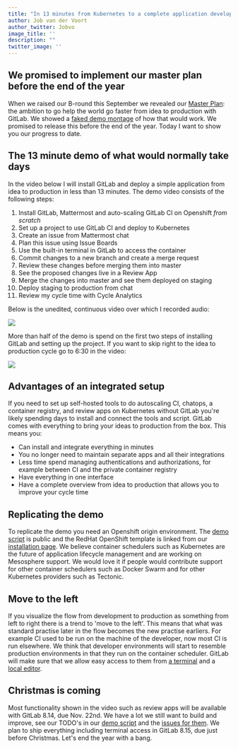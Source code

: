 ```yaml
---
title: "In 13 minutes from Kubernetes to a complete application developement tool"
author: Job van der Voort
author_twitter: Jobvo
image_title: ''
description: ""
twitter_image: ''
---
```


## We promised to implement our master plan before the end of the year

When we raised our B-round this September we revealed our [Master Plan](https://about.gitlab.com/2016/09/14/gitlab-live-event-recap/): the ambition to go help the world go faster from idea to production with GitLab. We showed a [faked demo montage](https://youtu.be/ZRcWCWatdas) of how that would work. We promised to release this before the end of the year. Today I want to show you our progress to date.

<!-- more -->

## The 13 minute demo of what would normally take days

In the video below I will install GitLab and deploy a simple application from idea to production in less than 13 minutes.
The demo video consists of the following steps:

1. Install GitLab, Mattermost and auto-scaling GitLab CI on Openshift _from scratch_
1. Set up a project to use GitLab CI and deploy to Kubernetes
1. Create an issue from Mattermost chat
1. Plan this issue using Issue Boards
1. Use the built-in terminal in GitLab to access the container
1. Commit changes to a new branch and create a merge request
1. Review these changes before merging them into master
1. See the proposed changes live in a Review App
1. Merge the changes into master and see them deployed on staging
1. Deploy staging to production from chat
1. Review my cycle time with Cycle Analytics

Below is the unedited, continuous video over which I recorded audio:

![](https://www.youtube.com/watch?v=C8PvsIEk4rU)

More than half of the demo is spend on the first two steps of installing GitLab and setting up the project.
If you want to skip right to the idea to production cycle go to 6:30 in the video:

![](https://www.youtube.com/watch?v=C8PvsIEk4rU&t=6m30s)

## Advantages of an integrated setup

If you need to set up self-hosted tools to do autoscaling CI, chatops, a container registry, and review apps on Kubernetes without GitLab you're likely spending days to install and connect the tools and script.
GitLab comes with everything to bring your ideas to production from the box. This means you:

- Can install and integrate everything in minutes
- You no longer need to maintain separate apps and all their integrations
- Less time spend managing authentications and authorizations, for example between CI and the private container registry
- Have everything in one interface
- Have a complete overview from idea to production that allows you to improve your cycle time

## Replicating the demo

To replicate the demo you need an Openshift origin environment.
The [demo script](https://about.gitlab.com/handbook/sales/idea-to-production-demo/) is public and the RedHat OpenShift template is linked from our [installation page](https://about.gitlab.com/installation/).
We believe container schedulers such as Kubernetes are the future of application lifecycle management and are working on Mesosphere support.
We would love it if people would contribute support for other container schedulers such as Docker Swarm and for other Kubernetes providers such as Tectonic.

## Move to the left

If you visualize the flow from development to production as something from left to right there is a trend to 'move to the left'.
This means that what was standard practise later in the flow becomes the new practise earliers.
For example CI used to be run on the machine of the developer, now most CI is run elsewhere.
We think that developer environments will start to resemble production environments in that they run on the container scheduler.
GitLab will make sure that we allow easy access to them from [a terminal](https://gitlab.com/gitlab-org/gitlab-ce/issues/22864) and a [local editor](https://gitlab.com/gitlab-org/gitlab-ce/issues/22876).

## Christmas is coming

Most functionality shown in the video such as review apps will be available with GitLab 8.14, due Nov. 22nd.
We have a lot we still want to build and improve, see our TODO's in our [demo script](https://about.gitlab.com/handbook/sales/idea-to-production-demo/) and the [issues for them](https://gitlab.com/groups/gitlab-org/issues?scope=all&state=opened&utf8=%E2%9C%93&label_name%5B%5D=idea-to-production).
We plan to ship everything including terminal access in GitLab 8.15, due just before Christmas.
Let's end the year with a bang.
